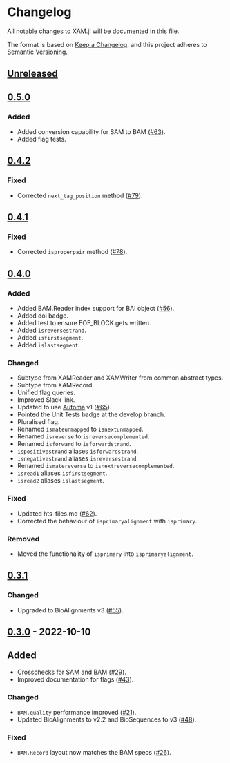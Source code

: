 # Changelog

All notable changes to XAM.jl will be documented in this file.

The format is based on [Keep a Changelog](https://keepachangelog.com/en/1.0.0/),
and this project adheres to [Semantic Versioning](https://semver.org/spec/v2.0.0.html).

## [Unreleased]

## [0.5.0]

### Added
- Added conversion capability for SAM to BAM ([#63](https://github.com/BioJulia/XAM.jl/pull/63)).
- Added flag tests.

## [0.4.2]

### Fixed
- Corrected `next_tag_position` method ([#79](https://github.com/BioJulia/XAM.jl/pull/79)).

## [0.4.1]

### Fixed
- Corrected `isproperpair` method ([#78](https://github.com/BioJulia/XAM.jl/pull/78)).

## [0.4.0]

### Added
- Added BAM.Reader index support for BAI object ([#56](https://github.com/BioJulia/XAM.jl/pull/56)).
- Added doi badge.
- Added test to ensure EOF_BLOCK gets written.
- Added `isreversestrand`.
- Added `isfirstsegment`.
- Added `islastsegment`.

### Changed

- Subtype from XAMReader and XAMWriter from common abstract types.
- Subtype from XAMRecord.
- Unified flag queries.
- Improved Slack link.
- Updated to use [Automa](https://github.com/BioJulia/Automa.jl) v1 ([#65](https://github.com/BioJulia/XAM.jl/pull/65)).
- Pointed the Unit Tests badge at the develop branch.
- Pluralised flag.
- Renamed `ismateunmapped` to `isnextunmapped`.
- Renamed `isreverse` to `isreversecomplemented`.
- Renamed `isforward` to `isforwardstrand`.
- `ispositivestrand` aliases `isforwardstrand`.
- `isnegativestrand` aliases `isreversestrand`.
- Renamed `ismatereverse` to `isnextreversecomplemented`.
- `isread1` aliases `isfirstsegment`.
- `isread2` aliases `islastsegment`.

### Fixed
- Updated hts-files.md ([#62](https://github.com/BioJulia/XAM.jl/pull/62)).
- Corrected the behaviour of `isprimaryalignment` with `isprimary`.

### Removed
- Moved the functionality of `isprimary` into `isprimaryalignment`.


## [0.3.1]

### Changed

- Upgraded to BioAlignments v3 ([#55](https://github.com/BioJulia/XAM.jl/pull/55)).


## [0.3.0] - 2022-10-10

## Added

- Crosschecks for SAM and BAM ([#29](https://github.com/BioJulia/XAM.jl/pull/29)).
- Improved documentation for flags ([#43](https://github.com/BioJulia/XAM.jl/pull/43)).

### Changed

- `BAM.quality` performance improved ([#21](https://github.com/BioJulia/XAM.jl/issues/21)).
- Updated BioAlignments to v2.2 and BioSequences to v3 ([#48](https://github.com/BioJulia/XAM.jl/pull/48)).

### Fixed

- `BAM.Record` layout now matches the BAM specs ([#26](https://github.com/BioJulia/XAM.jl/pull/26)).

[Unreleased]: https://github.com/BioJulia/XAM.jl/compare/v0.5.0...HEAD
[0.5.0]: https://github.com/BioJulia/XAM.jl/compare/v0.4.2...0.5.0
[0.4.2]: https://github.com/BioJulia/XAM.jl/compare/v0.4.1...0.4.2
[0.4.1]: https://github.com/BioJulia/XAM.jl/compare/v0.4.0...0.4.1
[0.4.0]: https://github.com/BioJulia/XAM.jl/compare/v0.3.1...0.4.0
[0.3.1]: https://github.com/BioJulia/XAM.jl/compare/v0.3.0...v0.3.1
[0.3.0]: https://github.com/BioJulia/XAM.jl/compare/v0.2.8...v0.3.0
